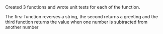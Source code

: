 Created 3 functions and wrote unit tests for each of the function.

The firsr function reverses a string, the second returns a greeting and the third function returns the value when one number is subtracted from another number 